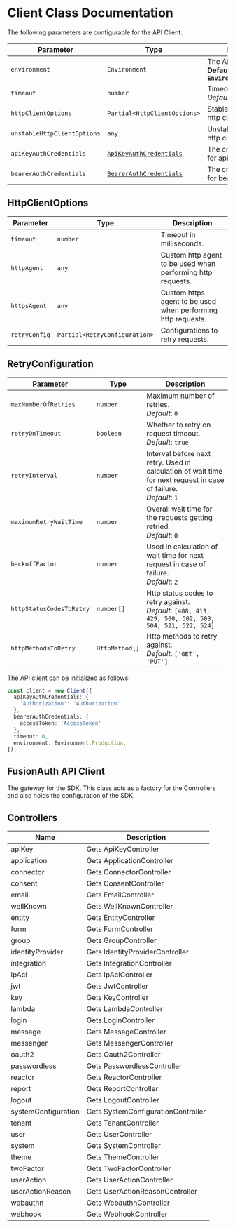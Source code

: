 
# Client Class Documentation

The following parameters are configurable for the API Client:

| Parameter | Type | Description |
|  --- | --- | --- |
| `environment` | `Environment` | The API environment. <br> **Default: `Environment.Production`** |
| `timeout` | `number` | Timeout for API calls.<br>*Default*: `0` |
| `httpClientOptions` | `Partial<HttpClientOptions>` | Stable configurable http client options. |
| `unstableHttpClientOptions` | `any` | Unstable configurable http client options. |
| `apiKeyAuthCredentials` | [`ApiKeyAuthCredentials`](auth/custom-header-signature.md) | The credential object for apiKeyAuth |
| `bearerAuthCredentials` | [`BearerAuthCredentials`](auth/oauth-2-bearer-token.md) | The credential object for bearerAuth |

## HttpClientOptions

| Parameter | Type | Description |
|  --- | --- | --- |
| `timeout` | `number` | Timeout in milliseconds. |
| `httpAgent` | `any` | Custom http agent to be used when performing http requests. |
| `httpsAgent` | `any` | Custom https agent to be used when performing http requests. |
| `retryConfig` | `Partial<RetryConfiguration>` | Configurations to retry requests. |

## RetryConfiguration

| Parameter | Type | Description |
|  --- | --- | --- |
| `maxNumberOfRetries` | `number` | Maximum number of retries. <br> *Default*: `0` |
| `retryOnTimeout` | `boolean` | Whether to retry on request timeout. <br> *Default*: `true` |
| `retryInterval` | `number` | Interval before next retry. Used in calculation of wait time for next request in case of failure. <br> *Default*: `1` |
| `maximumRetryWaitTime` | `number` | Overall wait time for the requests getting retried. <br> *Default*: `0` |
| `backoffFactor` | `number` | Used in calculation of wait time for next request in case of failure. <br> *Default*: `2` |
| `httpStatusCodesToRetry` | `number[]` | Http status codes to retry against. <br> *Default*: `[408, 413, 429, 500, 502, 503, 504, 521, 522, 524]` |
| `httpMethodsToRetry` | `HttpMethod[]` | Http methods to retry against. <br> *Default*: `['GET', 'PUT']` |

The API client can be initialized as follows:

```ts
const client = new Client({
  apiKeyAuthCredentials: {
    'Authorization': 'Authorization'
  },
  bearerAuthCredentials: {
    accessToken: 'AccessToken'
  },
  timeout: 0,
  environment: Environment.Production,
});
```

## FusionAuth API Client

The gateway for the SDK. This class acts as a factory for the Controllers and also holds the configuration of the SDK.

## Controllers

| Name | Description |
|  --- | --- |
| apiKey | Gets ApiKeyController |
| application | Gets ApplicationController |
| connector | Gets ConnectorController |
| consent | Gets ConsentController |
| email | Gets EmailController |
| wellKnown | Gets WellKnownController |
| entity | Gets EntityController |
| form | Gets FormController |
| group | Gets GroupController |
| identityProvider | Gets IdentityProviderController |
| integration | Gets IntegrationController |
| ipAcl | Gets IpAclController |
| jwt | Gets JwtController |
| key | Gets KeyController |
| lambda | Gets LambdaController |
| login | Gets LoginController |
| message | Gets MessageController |
| messenger | Gets MessengerController |
| oauth2 | Gets Oauth2Controller |
| passwordless | Gets PasswordlessController |
| reactor | Gets ReactorController |
| report | Gets ReportController |
| logout | Gets LogoutController |
| systemConfiguration | Gets SystemConfigurationController |
| tenant | Gets TenantController |
| user | Gets UserController |
| system | Gets SystemController |
| theme | Gets ThemeController |
| twoFactor | Gets TwoFactorController |
| userAction | Gets UserActionController |
| userActionReason | Gets UserActionReasonController |
| webauthn | Gets WebauthnController |
| webhook | Gets WebhookController |

